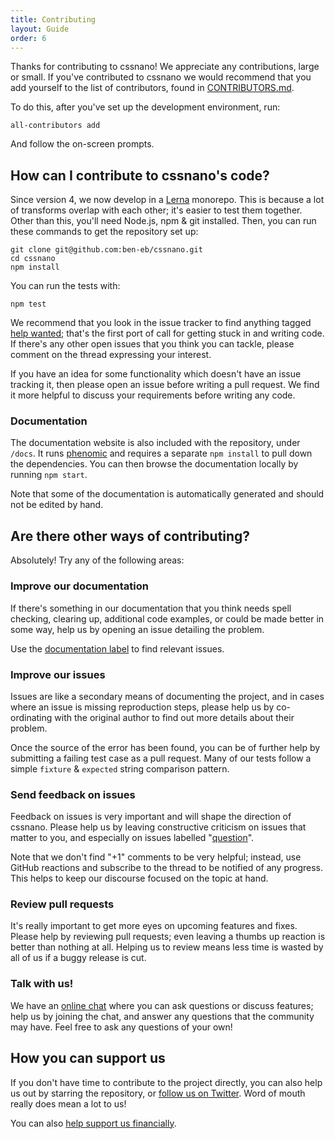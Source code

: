 ```yaml
---
title: Contributing
layout: Guide
order: 6
---
```


<!-- This file was automatically generated. -->

Thanks for contributing to cssnano! We appreciate any contributions,
large or small. If you've contributed to cssnano we would recommend that
you add yourself to the list of contributors, found in [CONTRIBUTORS.md].

To do this, after you've set up the development environment, run:

```
all-contributors add
```

And follow the on-screen prompts.

[contributors.md]: https://github.com/ben-eb/cssnano/blob/master/CONTRIBUTORS.md


## How can I contribute to cssnano's code?

Since version 4, we now develop in a [Lerna](https://github.com/lerna/lerna)
monorepo. This is because a lot of transforms overlap with each other; it's
easier to test them together. Other than this, you'll need Node.js, npm &
git installed. Then, you can run these commands to get the repository set up:

```
git clone git@github.com:ben-eb/cssnano.git
cd cssnano
npm install
```

You can run the tests with:

```
npm test
```

We recommend that you look in the issue tracker to find anything tagged
[help wanted][help wanted]; that's the first port of call for getting stuck
in and writing code. If there's any other open issues that you think you can
tackle, please comment on the thread expressing your interest.

If you have an idea for some functionality which doesn't have an issue tracking
it, then please open an issue before writing a pull request. We find it more
helpful to discuss your requirements before writing any code.

### Documentation

The documentation website is also included with the repository, under `/docs`.
It runs [phenomic](https://phenomic.io) and requires a separate `npm install`
to pull down the dependencies. You can then browse the documentation locally
by running `npm start`.

Note that some of the documentation is automatically generated and should not
be edited by hand.


## Are there other ways of contributing?

Absolutely! Try any of the following areas:

### Improve our documentation

If there's something in our documentation that you think needs spell checking,
clearing up, additional code examples, or could be made better in some way,
help us by opening an issue detailing the problem.

Use the [documentation label][documentation] to find relevant issues.

### Improve our issues

Issues are like a secondary means of documenting the project, and in cases where
an issue is missing reproduction steps, please help us by co-ordinating with
the original author to find out more details about their problem.

Once the source of the error has been found, you can be of further help by
submitting a failing test case as a pull request. Many of our tests follow a
simple `fixture` & `expected` string comparison pattern.

### Send feedback on issues

Feedback on issues is very important and will shape the direction of cssnano.
Please help us by leaving constructive criticism on issues that matter to you,
and especially on issues labelled "[question][question]".

Note that we don't find "+1" comments to be very helpful; instead, use GitHub
reactions and subscribe to the thread to be notified of any progress. This helps
to keep our discourse focused on the topic at hand.

### Review pull requests

It's really important to get more eyes on upcoming features and fixes. Please
help by reviewing pull requests; even leaving a thumbs up reaction is better
than nothing at all. Helping us to review means less time is wasted by all of
us if a buggy release is cut.

### Talk with us!

We have an [online chat][chat] where you can ask questions or discuss features;
help us by joining the chat, and answer any questions that the community may
have. Feel free to ask any questions of your own!


## How you can support us

If you don't have time to contribute to the project directly, you can also
help us out by starring the repository, or [follow us on Twitter][twitter].
Word of mouth really does mean a lot to us!

You can also [help support us financially](/support-us/).

[chat]: https://gitter.im/postcss/postcss

[documentation]: https://github.com/ben-eb/cssnano/labels/documentation

[help wanted]: https://github.com/ben-eb/cssnano/labels/help%20wanted

[question]: https://github.com/ben-eb/cssnano/labels/question

[shop]: https://www.stickermule.com/uk/marketplace/11086-cssnano

[twitter]: https://twitter.com/cssnano_

